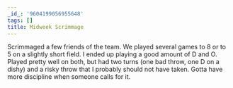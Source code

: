 ```yaml
---
_id_: '9604199056955648'
tags: []
title: Midweek Scrimmage
---
```


Scrimmaged a few friends of the team. We played several games to 8 or to 5 on a slightly short field. I ended up playing a good amount of D and O. Played pretty well on both, but had two turns (one bad throw, one D on a dishy) and a risky throw that I probably should not have taken. Gotta have more discipline when someone calls for it.
